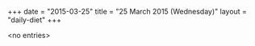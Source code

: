 +++
date = "2015-03-25"
title = "25 March 2015 (Wednesday)"
layout = "daily-diet"
+++


\<no entries\>


